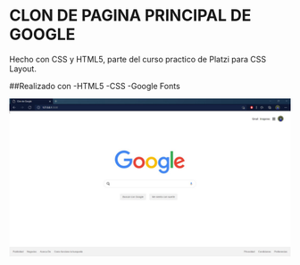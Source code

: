 # CLON DE PAGINA PRINCIPAL DE GOOGLE

Hecho con CSS y HTML5,  parte del curso practico de Platzi para CSS Layout.

##Realizado con
-HTML5
-CSS
-Google Fonts

![img](https://github.com/Sphinx500/google-clon/blob/main/img/clon.JPG?raw=true)
